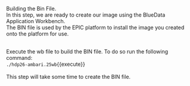 Building the Bin File. <br>
In this step, we are ready to create our image using the BlueData Application Workbench.<br> The BIN file is used by the EPIC platform to install the image you created onto the platform for use. <br>

<br>Execute the wb file to build the BIN file. To do so run the following command:
<br>`./hdp26-ambari.25wb`{{execute}}
<br>
<br>
This step will take some time to create the BIN file. 


